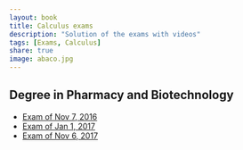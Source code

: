 ```yaml
---
layout: book
title: Calculus exams
description: "Solution of the exams with videos"
tags: [Exams, Calculus]
share: true
image: abaco.jpg
---
```


## Degree in Pharmacy and Biotechnology

- [Exam of Nov 7, 2016](pharmacy-2016-11-07.html)
- [Exam of Jan 1, 2017](pharmacy-2017-01-10.html)
- [Exam of Nov 6, 2017](pharmacy-2017-11-06.html)
